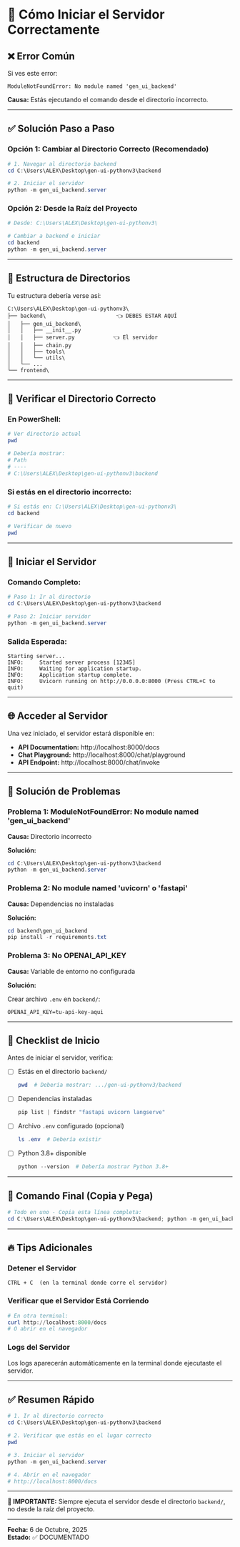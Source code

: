 # 🚀 Cómo Iniciar el Servidor Correctamente

## ❌ Error Común

Si ves este error:
```
ModuleNotFoundError: No module named 'gen_ui_backend'
```

**Causa:** Estás ejecutando el comando desde el directorio incorrecto.

---

## ✅ Solución Paso a Paso

### Opción 1: Cambiar al Directorio Correcto (Recomendado)

```powershell
# 1. Navegar al directorio backend
cd C:\Users\ALEX\Desktop\gen-ui-pythonv3\backend

# 2. Iniciar el servidor
python -m gen_ui_backend.server
```

### Opción 2: Desde la Raíz del Proyecto

```powershell
# Desde: C:\Users\ALEX\Desktop\gen-ui-pythonv3\

# Cambiar a backend e iniciar
cd backend
python -m gen_ui_backend.server
```

---

## 📁 Estructura de Directorios

Tu estructura debería verse así:

```
C:\Users\ALEX\Desktop\gen-ui-pythonv3\
├── backend\                      👈 DEBES ESTAR AQUÍ
│   ├── gen_ui_backend\
│   │   ├── __init__.py
│   │   ├── server.py            👈 El servidor
│   │   ├── chain.py
│   │   ├── tools\
│   │   └── utils\
│   └── ...
└── frontend\
```

---

## 🎯 Verificar el Directorio Correcto

### En PowerShell:

```powershell
# Ver directorio actual
pwd

# Debería mostrar:
# Path
# ----
# C:\Users\ALEX\Desktop\gen-ui-pythonv3\backend
```

### Si estás en el directorio incorrecto:

```powershell
# Si estás en: C:\Users\ALEX\Desktop\gen-ui-pythonv3\
cd backend

# Verificar de nuevo
pwd
```

---

## 🚀 Iniciar el Servidor

### Comando Completo:

```powershell
# Paso 1: Ir al directorio
cd C:\Users\ALEX\Desktop\gen-ui-pythonv3\backend

# Paso 2: Iniciar servidor
python -m gen_ui_backend.server
```

### Salida Esperada:

```
Starting server...
INFO:     Started server process [12345]
INFO:     Waiting for application startup.
INFO:     Application startup complete.
INFO:     Uvicorn running on http://0.0.0.0:8000 (Press CTRL+C to quit)
```

---

## 🌐 Acceder al Servidor

Una vez iniciado, el servidor estará disponible en:

- **API Documentation:** http://localhost:8000/docs
- **Chat Playground:** http://localhost:8000/chat/playground
- **API Endpoint:** http://localhost:8000/chat/invoke

---

## 🔧 Solución de Problemas

### Problema 1: ModuleNotFoundError: No module named 'gen_ui_backend'

**Causa:** Directorio incorrecto

**Solución:**
```powershell
cd C:\Users\ALEX\Desktop\gen-ui-pythonv3\backend
python -m gen_ui_backend.server
```

### Problema 2: No module named 'uvicorn' o 'fastapi'

**Causa:** Dependencias no instaladas

**Solución:**
```powershell
cd backend\gen_ui_backend
pip install -r requirements.txt
```

### Problema 3: No OPENAI_API_KEY

**Causa:** Variable de entorno no configurada

**Solución:**

Crear archivo `.env` en `backend/`:
```env
OPENAI_API_KEY=tu-api-key-aqui
```

---

## 📝 Checklist de Inicio

Antes de iniciar el servidor, verifica:

- [ ] Estás en el directorio `backend/`
  ```powershell
  pwd  # Debería mostrar: .../gen-ui-pythonv3/backend
  ```

- [ ] Dependencias instaladas
  ```powershell
  pip list | findstr "fastapi uvicorn langserve"
  ```

- [ ] Archivo `.env` configurado (opcional)
  ```powershell
  ls .env  # Debería existir
  ```

- [ ] Python 3.8+ disponible
  ```powershell
  python --version  # Debería mostrar Python 3.8+
  ```

---

## 🎯 Comando Final (Copia y Pega)

```powershell
# Todo en uno - Copia esta línea completa:
cd C:\Users\ALEX\Desktop\gen-ui-pythonv3\backend; python -m gen_ui_backend.server
```

---

## 🔥 Tips Adicionales

### Detener el Servidor
```
CTRL + C  (en la terminal donde corre el servidor)
```

### Verificar que el Servidor Está Corriendo
```powershell
# En otra terminal:
curl http://localhost:8000/docs
# O abrir en el navegador
```

### Logs del Servidor
Los logs aparecerán automáticamente en la terminal donde ejecutaste el servidor.

---

## ✅ Resumen Rápido

```powershell
# 1. Ir al directorio correcto
cd C:\Users\ALEX\Desktop\gen-ui-pythonv3\backend

# 2. Verificar que estás en el lugar correcto
pwd

# 3. Iniciar el servidor
python -m gen_ui_backend.server

# 4. Abrir en el navegador
# http://localhost:8000/docs
```

---

**📌 IMPORTANTE:** Siempre ejecuta el servidor desde el directorio `backend/`, no desde la raíz del proyecto.

---

**Fecha:** 6 de Octubre, 2025  
**Estado:** ✅ DOCUMENTADO

